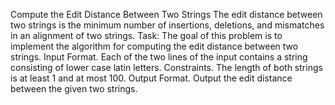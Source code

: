Compute the Edit Distance Between Two Strings
The edit distance between two strings is the minimum number of insertions, deletions, and mismatches in an alignment of two strings.
Task: The goal of this problem is to implement the algorithm for computing the edit distance between two strings.
Input Format. Each of the two lines of the input contains a string consisting of lower case latin letters.
Constraints. The length of both strings is at least 1 and at most 100.
Output Format. Output the edit distance between the given two strings.
